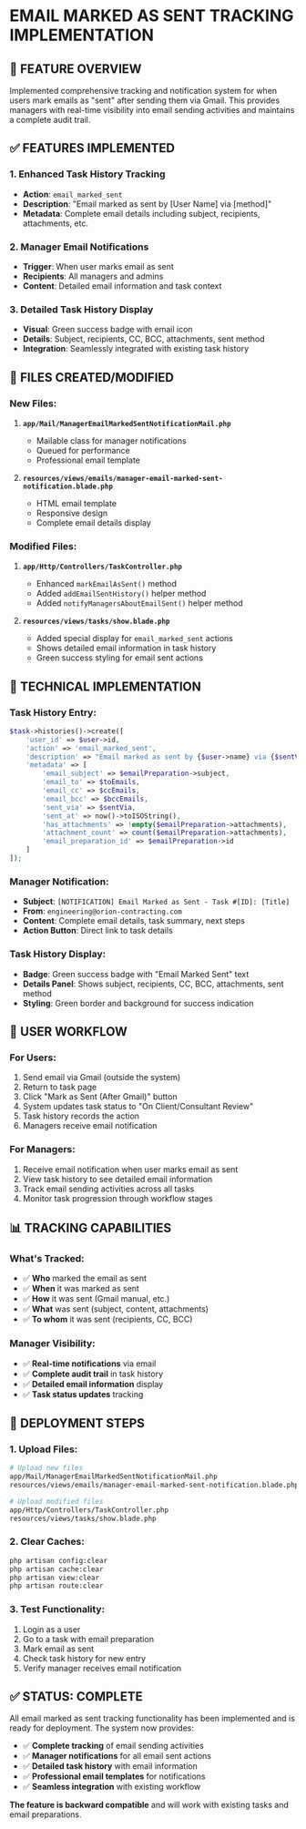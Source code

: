 # EMAIL MARKED AS SENT TRACKING IMPLEMENTATION

## 🎯 **FEATURE OVERVIEW**

Implemented comprehensive tracking and notification system for when users mark emails as "sent" after sending them via Gmail. This provides managers with real-time visibility into email sending activities and maintains a complete audit trail.

## ✅ **FEATURES IMPLEMENTED**

### 1. **Enhanced Task History Tracking**
- **Action**: `email_marked_sent`
- **Description**: "Email marked as sent by [User Name] via [method]"
- **Metadata**: Complete email details including subject, recipients, attachments, etc.

### 2. **Manager Email Notifications**
- **Trigger**: When user marks email as sent
- **Recipients**: All managers and admins
- **Content**: Detailed email information and task context

### 3. **Detailed Task History Display**
- **Visual**: Green success badge with email icon
- **Details**: Subject, recipients, CC, BCC, attachments, sent method
- **Integration**: Seamlessly integrated with existing task history

## 📁 **FILES CREATED/MODIFIED**

### **New Files:**
1. **`app/Mail/ManagerEmailMarkedSentNotificationMail.php`**
   - Mailable class for manager notifications
   - Queued for performance
   - Professional email template

2. **`resources/views/emails/manager-email-marked-sent-notification.blade.php`**
   - HTML email template
   - Responsive design
   - Complete email details display

### **Modified Files:**
1. **`app/Http/Controllers/TaskController.php`**
   - Enhanced `markEmailAsSent()` method
   - Added `addEmailSentHistory()` helper method
   - Added `notifyManagersAboutEmailSent()` helper method

2. **`resources/views/tasks/show.blade.php`**
   - Added special display for `email_marked_sent` actions
   - Shows detailed email information in task history
   - Green success styling for email sent actions

## 🔧 **TECHNICAL IMPLEMENTATION**

### **Task History Entry:**
```php
$task->histories()->create([
    'user_id' => $user->id,
    'action' => 'email_marked_sent',
    'description' => "Email marked as sent by {$user->name} via {$sentVia}",
    'metadata' => [
        'email_subject' => $emailPreparation->subject,
        'email_to' => $toEmails,
        'email_cc' => $ccEmails,
        'email_bcc' => $bccEmails,
        'sent_via' => $sentVia,
        'sent_at' => now()->toISOString(),
        'has_attachments' => !empty($emailPreparation->attachments),
        'attachment_count' => count($emailPreparation->attachments),
        'email_preparation_id' => $emailPreparation->id
    ]
]);
```

### **Manager Notification:**
- **Subject**: `[NOTIFICATION] Email Marked as Sent - Task #[ID]: [Title]`
- **From**: `engineering@orion-contracting.com`
- **Content**: Complete email details, task summary, next steps
- **Action Button**: Direct link to task details

### **Task History Display:**
- **Badge**: Green success badge with "Email Marked Sent" text
- **Details Panel**: Shows subject, recipients, CC, BCC, attachments, sent method
- **Styling**: Green border and background for success indication

## 🎯 **USER WORKFLOW**

### **For Users:**
1. Send email via Gmail (outside the system)
2. Return to task page
3. Click "Mark as Sent (After Gmail)" button
4. System updates task status to "On Client/Consultant Review"
5. Task history records the action
6. Managers receive email notification

### **For Managers:**
1. Receive email notification when user marks email as sent
2. View task history to see detailed email information
3. Track email sending activities across all tasks
4. Monitor task progression through workflow stages

## 📊 **TRACKING CAPABILITIES**

### **What's Tracked:**
- ✅ **Who** marked the email as sent
- ✅ **When** it was marked as sent
- ✅ **How** it was sent (Gmail manual, etc.)
- ✅ **What** was sent (subject, content, attachments)
- ✅ **To whom** it was sent (recipients, CC, BCC)

### **Manager Visibility:**
- ✅ **Real-time notifications** via email
- ✅ **Complete audit trail** in task history
- ✅ **Detailed email information** display
- ✅ **Task status updates** tracking

## 🚀 **DEPLOYMENT STEPS**

### **1. Upload Files:**
```bash
# Upload new files
app/Mail/ManagerEmailMarkedSentNotificationMail.php
resources/views/emails/manager-email-marked-sent-notification.blade.php

# Upload modified files
app/Http/Controllers/TaskController.php
resources/views/tasks/show.blade.php
```

### **2. Clear Caches:**
```bash
php artisan config:clear
php artisan cache:clear
php artisan view:clear
php artisan route:clear
```

### **3. Test Functionality:**
1. Login as a user
2. Go to a task with email preparation
3. Mark email as sent
4. Check task history for new entry
5. Verify manager receives email notification

## ✅ **STATUS: COMPLETE**

All email marked as sent tracking functionality has been implemented and is ready for deployment. The system now provides:

- ✅ **Complete tracking** of email sending activities
- ✅ **Manager notifications** for all email sent actions
- ✅ **Detailed task history** with email information
- ✅ **Professional email templates** for notifications
- ✅ **Seamless integration** with existing workflow

**The feature is backward compatible** and will work with existing tasks and email preparations.
